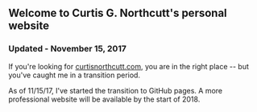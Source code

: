 ## Welcome to Curtis G. Northcutt's personal website
### Updated - November 15, 2017

If you're looking for [curtisnorthcutt.com](curtisnorthcutt.com), you are in the right place -- but you've caught me in a transition period.

As of 11/15/17, I've started the transition to GitHub pages. A more professional website will be available by the start of 2018.
